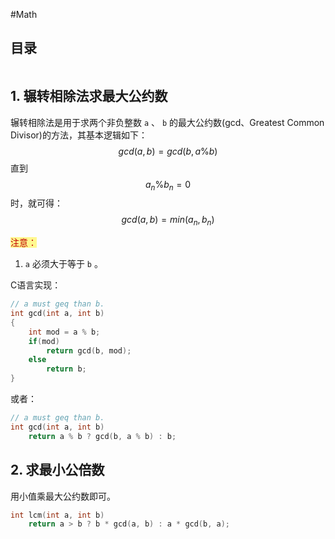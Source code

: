 #Math 

## 目录
```toc
```

## 1. 辗转相除法求最大公约数
辗转相除法是用于求两个非负整数 `a` 、 `b` 的最大公约数(gcd、Greatest Common Divisor)的方法，其基本逻辑如下：
$$gcd(a, b)=gcd(b, a \% b)$$
直到
$$a_n\%b_n=0$$
时，就可得：
$$gcd(a, b) = min(a_n, b_n)$$

<span style="background:#fff88f"><font color="#c00000">注意：</font></span>
1. `a` 必须大于等于 `b` 。

C语言实现：
```C
// a must geq than b.
int gcd(int a, int b)
{
	int mod = a % b;
	if(mod)
		return gcd(b, mod);
	else
		return b;
}
```
或者：
```C
// a must geq than b.
int gcd(int a, int b)
	return a % b ? gcd(b, a % b) : b;
```

## 2. 求最小公倍数

用小值乘最大公约数即可。

```C
int lcm(int a, int b)
	return a > b ? b * gcd(a, b) : a * gcd(b, a);
```
